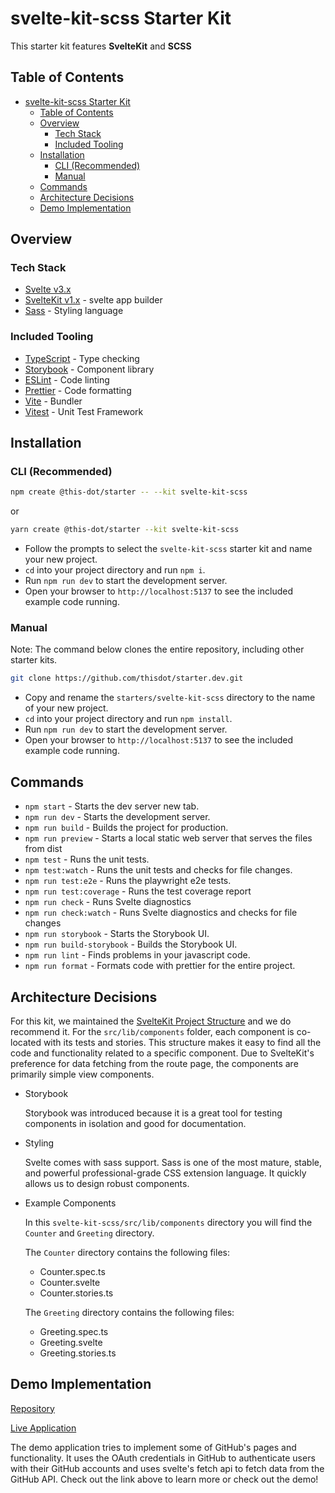 # svelte-kit-scss Starter Kit

This starter kit features **SvelteKit** and **SCSS**

## Table of Contents

- [svelte-kit-scss Starter Kit](#svelte-kit-scss-starter-kit)
  - [Table of Contents](#table-of-contents)
  - [Overview](#overview)
    - [Tech Stack](#tech-stack)
    - [Included Tooling](#included-tooling)
  - [Installation](#installation)
    - [CLI (Recommended)](#cli-recommended)
    - [Manual](#manual)
  - [Commands](#commands)
  - [Architecture Decisions](#architecture-decisions)
  - [Demo Implementation](#demo-implementation)

## Overview

### Tech Stack

- [Svelte v3.x](https://svelte.dev/)
- [SvelteKit v1.x](https://kit.svelte.dev/) - svelte app builder
- [Sass](https://sass-lang.com/) - Styling language

### Included Tooling

- [TypeScript](https://www.typescriptlang.org/) - Type checking
- [Storybook](https://storybook.js.org/) - Component library
- [ESLint](https://eslint.org/) - Code linting
- [Prettier](https://prettier.io/) - Code formatting
- [Vite](https://vitejs.dev/) - Bundler
- [Vitest](https://vitest.dev/) - Unit Test Framework

## Installation

### CLI (Recommended)

```bash
npm create @this-dot/starter -- --kit svelte-kit-scss
```

or

```bash
yarn create @this-dot/starter --kit svelte-kit-scss
```

- Follow the prompts to select the `svelte-kit-scss` starter kit and name your new project.
- `cd` into your project directory and run `npm i`.
- Run `npm run dev` to start the development server.
- Open your browser to `http://localhost:5137` to see the included example code running.

### Manual

Note: The command below clones the entire repository, including other starter kits.

```bash
git clone https://github.com/thisdot/starter.dev.git
```

- Copy and rename the `starters/svelte-kit-scss` directory to the name of your new project.
- `cd` into your project directory and run `npm install`.
- Run `npm run dev` to start the development server.
- Open your browser to `http://localhost:5137` to see the included example code running.

## Commands

- `npm start` - Starts the dev server new tab.
- `npm run dev` - Starts the development server.
- `npm run build` - Builds the project for production.
- `npm run preview` - Starts a local static web server that serves the files from dist
- `npm test` - Runs the unit tests.
- `npm test:watch` - Runs the unit tests and checks for file changes.
- `npm run test:e2e` - Runs the playwright e2e tests.
- `npm run test:coverage` - Runs the test coverage report
- `npm run check` - Runs Svelte diagnostics
- `npm run check:watch` - Runs Svelte diagnostics and checks for file changes
- `npm run storybook` - Starts the Storybook UI.
- `npm run build-storybook` - Builds the Storybook UI.
- `npm run lint` - Finds problems in your javascript code.
- `npm run format` - Formats code with prettier for the entire project.

## Architecture Decisions

For this kit, we maintained the [SvelteKit Project Structure](https://kit.svelte.dev/docs/project-structure) and we do recommend it. For the `src/lib/components` folder, each component is co-located with its tests and stories. This structure makes it easy to find all the code and functionality related to a specific component. Due to SvelteKit's preference for data fetching from the route page, the components are primarily simple view components.

- Storybook

  Storybook was introduced because it is a great tool for testing components in isolation and good for documentation.

- Styling

  Svelte comes with sass support. Sass is one of the most mature, stable, and powerful professional-grade CSS extension language. It quickly allows us to design robust components.

- Example Components

  In this `svelte-kit-scss/src/lib/components` directory you will find the `Counter` and `Greeting` directory.

  The `Counter` directory contains the following files:

  - Counter.spec.ts
  - Counter.svelte
  - Counter.stories.ts

  The `Greeting` directory contains the following files:

  - Greeting.spec.ts
  - Greeting.svelte
  - Greeting.stories.ts

## Demo Implementation

[Repository](https://github.com/thisdot/starter.dev-github-showcases/tree/main/svelte-kit-scss)

[Live Application](http://svelte-kit-scss.starter.dev/)

The demo application tries to implement some of GitHub's pages and functionality. It uses the OAuth credentials in GitHub to authenticate users with their GitHub accounts and uses svelte's fetch api to fetch data from the GitHub API. Check out the link above to learn more or check out the demo!
